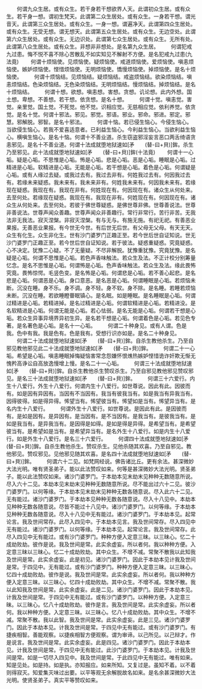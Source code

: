 <!-- { "loadSidebar": true } -->
　　何谓九众生居。或有众生。若干身若干想欲界人天。此谓初众生居。或有众生。若干身一想。谓初生梵天。此谓第二众生居处。或有众生。一身若干想。谓光音天。此谓第三众生居处。或有众生。一身一想。谓遍净天。此谓第四众生居处。或有众生。无受无想。谓无想天。此谓第五众生居处。或有众生。无边空处。此谓第六众生居处。或有众生。无边识处。此谓第七众生居处。或有众生。无所有处。此谓第八众生居处。或有众生。非想非非想处。是名第九众生居。
　　何谓犯戒九过患。悔不悦不喜不除心苦散乱不如实知见不解射不方便。是名犯戒九过患(九法竟)
　　何谓十烦恼使。见烦恼使。疑烦恼使。戒道烦恼使。爱烦恼使。嗔恚烦恼使。嫉妒烦恼使。悭惜烦恼使。无明烦恼使。憍慢烦恼使。掉烦恼使。是名十烦恼使。
　　何谓十烦恼结。见烦恼结。疑烦恼结。戒盗烦恼结。欲染烦恼结。嗔恚烦恼结。色染烦恼结。无色染烦恼结。无明烦恼结。慢烦恼结。掉烦恼结。是名十烦恼结。
　　何谓十想。欲想。嗔恚想。害想。贪想。讥论想。此内外想。国土想。卑想。不善想。若干想。依贪想。是名十想。
　　何谓十觉。嗔恚觉。害觉。亲里觉。国土觉。不死觉。他不觉。识相应觉。无慈相应觉。依利养觉。依贪觉。是名十觉。何谓十邪法。邪见。邪觉。邪语。邪业。邪命。邪进。邪定。邪慧。邪解脱。邪智。是名十邪法。
　　何谓十恼。若已侵生恼心。今侵生恼心。当欲侵生恼心。若我不爱喜适意者。已利益生恼心。今利益生恼心。当欲利益生恼心。横嗔生恼心。是名十恼。何谓十不善业道。杀生窃盗邪淫妄言恶口两舌绮语贪恚邪见。是名十不善业道。何谓十法成就堕地狱速如[矛　　(替-曰+貝)]鉾。杀生乃至邪见。此十法成就堕地狱速如[矛　　(替-曰+貝)]鉾(十法竟)
　　何谓十一心垢。疑是心垢。不思惟是心垢。怖是心垢。悲是心垢。恶是心垢。睡眠是心垢。过精进是心垢。软精进是心垢。无能是心垢。若干想是心垢。着色是心垢。何谓疑是心垢。或有人缘过去疑。或我过去有。我过去非有。何姓我过去有。何因我过去有。若缘未来疑惑。我未来有。我未来非有。何姓我未来有。何因我未来有。若缘现在疑惑。我现在有。我现在非有。何姓现在有。何因现在有。诸众生从何处来。去至何处。若缘现在疑惑。我现在有。我现在非有。何姓现在有。何因现在有。诸众生从何处来。去至何处。若彼于佛世尊疑惑。是佛世尊非佛。世尊善说法。世尊非善说法。世尊声闻众善趣。世尊声闻众非善趣行。常行非常行。苦行非苦。无我法非无我法。寂灭涅槃。非寂灭涅槃。有与无与。有施无施。有祀无祀。有善恶业果报。无善恶业果报。有今世无今世。有后世无后世。有父母无父母。有天无天。众生有化生。众生非化生。世有沙门婆罗门正趣正至。若今世后世自证知说。世无沙门婆罗门正趣正至。若今世后世自证知说。若于彼法。疑惑重疑惑。究竟疑惑。心不决定。犹豫二心疑。不了无量疑。不尽非解脱。犹豫重犹豫。究竟犹豫。是名疑是心垢。何谓不思惟是心垢。若色声香味触法。若众生及法。不正计校分别筹量忆念。是名不思惟是心垢。何谓怖是心垢。色声香味触法。若众生及法。缘此畏怖究竟。畏怖惊愕。毛竖色变。是名怖是心垢。何谓悲是心垢。若不善心起悲。是名悲是心垢。何谓恶是心垢。身口意恶。是名恶是心垢。何谓睡眠是心垢。若烦恼未断。沉没在睡。身不乐。身不调。身不轻。身不软。身不除。是名睡。若睡若烦恼未断。沉没在睡。若欲睡瞪瞢眠镇心。是名眠。如是睡眠。是名睡眠是心垢。何谓过精进是心垢。若精进掉。是名过精进是心垢。何谓软精进是心垢。若精进没。是名软精进是心垢。何谓无能是心垢。若心怯弱。是名无能是心垢。何谓若干想是心垢。若众生异事异境界异初生异。是名若干想是心垢。何谓着色是心垢。若见色专著。是名著色是心垢。是名十一心垢。
　　何谓二十种身见。或有人谓。色是我。色中有我。我是色有。色是我有。受想行识亦如是。是名二十种身见。
　　何谓二十法成就堕地狱速如[矛　　(替-曰+貝)]鉾。自杀生教他杀生。乃至自邪见教他邪见此二十法成就堕地狱速如[矛　　(替-曰+貝)]鉾。
　　何谓二十一心垢。希望是心垢。嗔恚睡眠掉悔疑恼害常念怨嫌怀恨燋热嫉妒悭惜诡诈奸欺无惭无愧矜高诤讼自高放逸慢增上慢。是名二十一心垢。
　　何谓三十法成就堕地狱速如[矛　　(替-曰+貝)]鉾。自杀生教他杀生赞叹杀生。乃至自邪见教他邪见赞叹邪见。是名三十法成就堕地狱速如[矛　　(替-曰+貝)]鉾。
　　何谓三十六爱行。内生十八爱行。外生十八爱行。何谓内生十八爱行。如世尊说。因此有此。因彼而有。如是因有异因有。当因有不当因有。我当有彼我当有。如是我当有异我当有。因得彼得。如是得异得。悕望当有。悕望彼当有。悕望如是当有。悕望异当有。是名内生十八爱行。
　　何谓外生十八爱行。如世尊说。是因此有此。是因彼而有。是如是因有。是异因有。是当因有。是不当因有。是我当有。是彼我当有。是如是我当有。是异我当有。是因得是如得。是如是得是异得。是希望当有。是希望彼当有。是希望如是当有。是希望异当有。是名外生十八爱行。如是内生十八爱行。如是外生十八爱行。是名三十六爱行。
　　何谓四十法成就堕地狱速如[矛　　(替-曰+貝)]鉾。自杀生教他杀生。赞叹杀生。见他杀随其欢喜。乃至自邪见。教他邪见。赞叹邪见。见他邪见随其欢喜。是名四十法成就堕地狱速如[矛　　(替-曰+貝)]鉾。
　　何谓六十二见。如梵网经说。佛告诸比丘。更有余法。甚深微妙大法光明。唯有贤圣弟子。能以此法赞叹如来。何等是甚深微妙大法光明。贤圣弟子。能以此法赞叹如来。诸沙门婆罗门。于本劫本见末劫末见种种无数随意所说。尽入六十二见。本劫本见末劫末见种种无数随意所说。尽不能出过六十二见。彼沙门婆罗门。以何等缘。于本劫本见末劫末见种种无数各随意说。尽入此六十二见。无有能过。诸沙门婆罗门。于本劫本见种种无数各随意说。尽入十八见中。本劫本见种种无数各随意说。尽皆不能过十八见中。诸沙门婆罗门。以何等缘。于本劫本见种种无数各随意说。尽入十八见中无有能过。诸沙门婆罗门。于本劫本见。起常论言。我及世间常存。此尽入四见中。于本劫本见言。我及世间常存。尽入四见中无有能过。诸沙门婆罗门。以何等缘。于本劫本见。起常论言。我及世间常存。此尽入四见中无有能过。或有沙门婆罗门。种种方便入定意三昧。以三昧心。忆二十成劫败劫。彼作是说。我及世间是常。此实余虚妄。所以者何。我以种种方便。入定意三昧以三昧心。忆二十成劫败劫。其中众生。不增不减。常聚不散我以此知我及世间是常。此实余虚妄。此是初见。诸沙门婆罗门。因此于本劫本见计我及世间是常。于四见中。无有能过。或有沙门婆罗门。种种方便入定意三昧。以三昧心。忆四十成劫败劫。彼作是说。我及世间是常。此实余虚妄。所以者何。我以种种方便入定意三昧。以三昧心。忆四十成劫败劫。其中众生。不增不减。常聚不散。我以此知我及世间是常。此实余虚妄。此是二见。诸沙门婆罗门。因此于本劫本见。计我及世间是常。于四见中无有能过。或有沙门婆罗门。以种种方便。入定意三昧。以三昧心。忆八十成劫败劫。彼作是言。我及世间是常。此实余虚妄。所以者何。我以种种方便。入定意三昧。以三昧心。忆八十成劫败劫。其中众生。不增不减。常聚不散。我以此智。我及世间是常。此实余虚妄。此是三见。诸沙门婆罗门。因此于本劫本见。计我及世间是常。于四见中无有能过。或有沙门婆罗门。有捷疾相智。善能观察。以捷疾相智方便观察。谓为审谛。以己所见。以己辩才。作是说言。我及世间是常。此实余虚妄。此是四见。诸沙门婆罗门。因此于本劫本见。计我及世间是常。于四见中无有能过。此沙门婆罗门。于本劫本见。计我及世间是常。如是一切尽入四见中。我及世间是常。于此四见中无有能过。唯有如来。知是见处。如是持。如是执。亦知报应。如来所知。又复过是。虽知不着。以不着则得寂灭。知爱集灭味过出要。以平等观无余解脱故名如来。是名余甚深微妙大法光明。使贤圣弟子。真实平等赞叹如来。
